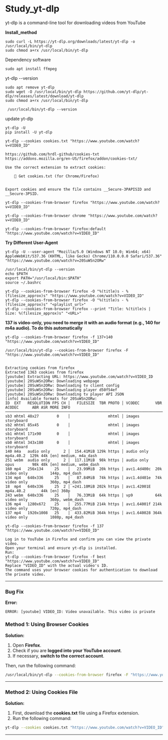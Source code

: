 # Study_yt-dlp
yt-dlp is a command-line tool for downloading videos from YouTube



**Install_method**


```
sudo curl -L https://yt-dlp.org/downloads/latest/yt-dlp -o /usr/local/bin/yt-dlp
sudo chmod a+rx /usr/local/bin/yt-dlp

```

Dependency software

```
sudo apt install ffmpeg

```







yt-dlp --version


```
sudo apt remove yt-dlp
sudo wget -O /usr/local/bin/yt-dlp https://github.com/yt-dlp/yt-dlp/releases/latest/download/yt-dlp
sudo chmod a+rx /usr/local/bin/yt-dlp

 /usr/local/bin/yt-dlp --version

```



update yt-dlp

```
yt-dlp -U
pip install -U yt-dlp
```



```
yt-dlp --cookies cookies.txt "https://www.youtube.com/watch?v=VIDEO_ID"
```


```
https://github.com/hrdl-github/cookies-txt
https://addons.mozilla.org/en-US/firefox/addon/cookies-txt/

Use the correct extension to extract cookies:

    🔹 Get cookies.txt (for Chrome/Firefox)


Export cookies and ensure the file contains __Secure-3PAPISID and __Secure-3PSID.
```



```
yt-dlp --cookies-from-browser firefox "https://www.youtube.com/watch?v=VIDEO_ID"

yt-dlp --cookies-from-browser chrome "https://www.youtube.com/watch?v=VIDEO_ID"

yt-dlp --cookies-from-browser firefox:default "https://www.youtube.com/watch?v=VIDEO_ID"
```





**Try Different User-Agent**


```
yt-dlp -U --user-agent "Mozilla/5.0 (Windows NT 10.0; Win64; x64) AppleWebKit/537.36 (KHTML, like Gecko) Chrome/110.0.0.0 Safari/537.36" "https://www.youtube.com/watch?v=20SuWSn2ORw"

```



```
/usr/local/bin/yt-dlp --version
echo $PATH
export PATH="/usr/local/bin:$PATH"
source ~/.bashrc
```



```
yt-dlp --cookies-from-browser firefox -O "%(title)s - %(filesize_approx)s" "https://www.youtube.com/watch?v=VIDEO_ID"
yt-dlp --cookies-from-browser firefox -O "%(title)s - %(filesize_approx)s" "<playlist_url>"
yt-dlp --cookies-from-browser firefox --print "Title: %(title)s | Size: %(filesize_approx)s" "<URL>"
```




**137 is video-only, you need to merge it with an audio format (e.g., 140 for m4a audio). To do this automatically**


```
yt-dlp --cookies-from-browser firefox -f 137+140 "https://www.youtube.com/watch?v=VIDEO_ID"
```



```
/usr/local/bin/yt-dlp --cookies-from-browser firefox -F "https://www.youtube.com/watch?v=VIDEO_ID"


Extracting cookies from firefox
Extracted 1363 cookies from firefox
[youtube] Extracting URL: https://www.youtube.com/watch?v=VIDEO_ID
[youtube] 20SuWSn2ORw: Downloading webpage
[youtube] 20SuWSn2ORw: Downloading tv client config
[youtube] 20SuWSn2ORw: Downloading player d50f54ef
[youtube] 20SuWSn2ORw: Downloading tv player API JSON
[info] Available formats for 20SuWSn2ORw:
ID  EXT   RESOLUTION FPS CH │   FILESIZE  TBR PROTO │ VCODEC       VBR ACODEC      ABR ASR MORE INFO
─────────────────────────────────────────────────────────────────────────────────────────────────────────────────
sb3 mhtml 48x27        0    │                 mhtml │ images                               storyboard
sb2 mhtml 85x45        0    │                 mhtml │ images                               storyboard
sb1 mhtml 171x90       0    │                 mhtml │ images                               storyboard
sb0 mhtml 343x180      0    │                 mhtml │ images                               storyboard
140 m4a   audio only      2 │  154.41MiB 129k https │ audio only       mp4a.40.2  129k 44k [en] medium, m4a_dash
251 webm  audio only      2 │  117.11MiB  98k https │ audio only       opus        98k 48k [en] medium, webm_dash
160 mp4   256x134     25    │   23.99MiB  20k https │ avc1.4d400c  20k video only          144p, mp4_dash
134 mp4   640x336     25    │   87.84MiB  74k https │ avc1.4d401e  74k video only          360p, mp4_dash
18  mp4   640x336     25  2 │ ≈241.10MiB 202k https │ avc1.42001E      mp4a.40.2       44k [en] 360p
243 webm  640x336     25    │   76.33MiB  64k https │ vp9          64k video only          360p, webm_dash
136 mp4   1280x672    25    │  255.77MiB 214k https │ avc1.64001f 214k video only          720p, mp4_dash
137 mp4   1920x1008   25    │  433.82MiB 364k https │ avc1.640028 364k video only          1080p, mp4_dash

```

```
yt-dlp --cookies-from-browser firefox -f 137 "https://www.youtube.com/watch?v=VIDEO_ID"

```




```
Log in to YouTube in Firefox and confirm you can view the private video.
Open your terminal and ensure yt-dlp is installed.
Run:
yt-dlp --cookies-from-browser firefox -f best "https://www.youtube.com/watch?v=VIDEO_ID"
Replace "VIDEO_ID" with the actual video's ID.
The command uses your browser cookies for authentication to download the private video.
```






---

### **Bug Fix**

**Error:**
```
ERROR: [youtube] VIDEO_ID: Video unavailable. This video is private
```

### **Method 1: Using Browser Cookies**
**Solution:**
1. Open **Firefox**.
2. Check if you are **logged into your YouTube account**.
3. If necessary, **switch to the correct account**.

Then, run the following command:
```bash
/usr/local/bin/yt-dlp --cookies-from-browser firefox -F "https://www.youtube.com/watch?v=VIDEO_ID"
```

---

### **Method 2: Using Cookies File**
**Solution:**
1. First, download the **cookies.txt** file using a Firefox extension.
2. Run the following command:
```bash
yt-dlp --cookies cookies.txt "https://www.youtube.com/watch?v=VIDEO_ID"
```
---